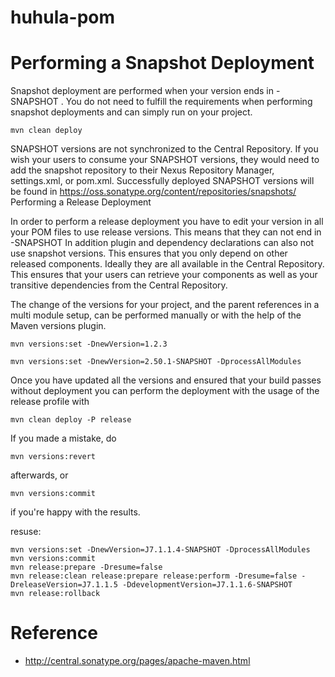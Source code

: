 # huhula-pom

# Performing a Snapshot Deployment

Snapshot deployment are performed when your version ends in -SNAPSHOT . You do not need to fulfill the requirements when performing snapshot deployments and can simply run on your project.


```
mvn clean deploy
```


SNAPSHOT versions are not synchronized to the Central Repository. If you wish your users to consume your SNAPSHOT versions, they would need to add the snapshot repository to their Nexus Repository Manager, settings.xml, or pom.xml. Successfully deployed SNAPSHOT versions will be found in https://oss.sonatype.org/content/repositories/snapshots/
Performing a Release Deployment

In order to perform a release deployment you have to edit your version in all your POM files to use release versions. This means that they can not end in -SNAPSHOT In addition plugin and dependency declarations can also not use snapshot versions. This ensures that you only depend on other released components. Ideally they are all available in the Central Repository. This ensures that your users can retrieve your components as well as your transitive dependencies from the Central Repository.

The change of the versions for your project, and the parent references in a multi module setup, can be performed manually or with the help of the Maven versions plugin.

```
mvn versions:set -DnewVersion=1.2.3

mvn versions:set -DnewVersion=2.50.1-SNAPSHOT -DprocessAllModules
```

Once you have updated all the versions and ensured that your build passes without deployment you can perform the deployment with the usage of the release profile with

```
mvn clean deploy -P release
```

If you made a mistake, do

```
mvn versions:revert
```

afterwards, or

```
mvn versions:commit
```

if you're happy with the results.

resuse:

```
mvn versions:set -DnewVersion=J7.1.1.4-SNAPSHOT -DprocessAllModules
mvn versions:commit
mvn release:prepare -Dresume=false
mvn release:clean release:prepare release:perform -Dresume=false -DreleaseVersion=J7.1.1.5 -DdevelopmentVersion=J7.1.1.6-SNAPSHOT 
mvn release:rollback 
```
# Reference

 - http://central.sonatype.org/pages/apache-maven.html